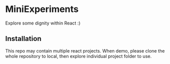 # MiniExperiments
Explore some dignity within React :)

## Installation
This repo may contain multiple react projects. When demo, please clone the whole repository to local, then explore individual project folder to use.
